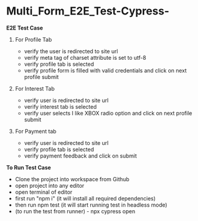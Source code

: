 # Multi_Form_E2E_Test-Cypress-
<b>E2E Test Case</b>

1. For Profile Tab
   - verify the user is redirected to site url
   - verify meta tag of charset attribute is set to utf-8
   - verify profile tab is selected
   - verify profile form is filled with valid credentials and click on next profile submit
   
2. For Interest Tab
   - verify user is redirected to site url
   - verify interest tab is selected
   - verify user selects I like XBOX radio option and click on next profile submit
   
3. For Payment tab
   - verify user is redirected to site url
   - verify profile tab is selected
   - verify payment feedback and click on submit
   
<b>To Run Test Case </b>
   - Clone the project into  workspace from Github
   - open project into any editor
   - open terminal of editor
   - first run "npm i" (it will install all required dependencies)
   - then run npm test (it will start running test in headless mode)
   - (to run the test from runner) - npx cypress open

